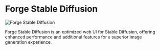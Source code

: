 # Forge Stable Diffusion

![Forge Stable Diffusion](https://raw.githubusercontent.com/nosana-ci/templates/main/templates/Forge-Stable-Diffusion/forge.gif)

Forge Stable Diffusion is an optimized web UI for Stable Diffusion, offering enhanced performance and additional features for a superior image generation experience.
